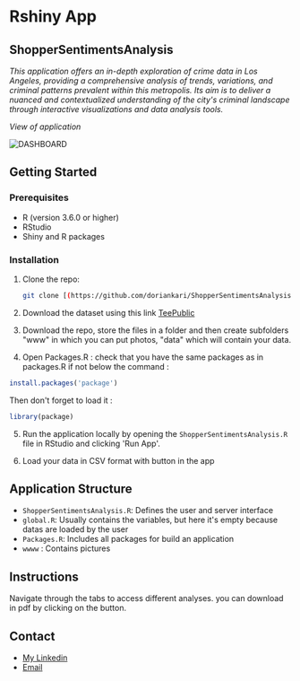 # Rshiny App

## ShopperSentimentsAnalysis



*This application offers an in-depth exploration of crime data in Los Angeles,
  providing a comprehensive analysis of trends, variations, and criminal 
  patterns prevalent within this metropolis.
  Its aim is to deliver a nuanced and contextualized understanding of 
  the city's criminal landscape through interactive visualizations and 
  data analysis tools.*

*View of application*

![DASHBOARD](https://github.com/doriankari/ShopperSentimentsAnalysis/assets/146330254/5518a955-204f-4fc6-baa5-5585b02e0ffe)


## Getting Started

### Prerequisites

- R (version 3.6.0 or higher)
- RStudio
- Shiny and R packages

### Installation

1. Clone the repo:
   ```sh
   git clone [(https://github.com/doriankari/ShopperSentimentsAnalysis.git)]
   ```
2. Download the dataset using this link [TeePublic](https://www.kaggle.com/datasets/nelgiriyewithana/shoppersentiments?resource=download)

3. Download the repo, store the files in a folder and then create subfolders "www" in which you can put photos, "data" which will contain your data.
   
4. Open Packages.R : 
check that you have the same packages as in packages.R if not below the command :
```R
install.packages('package')
```
Then don't forget to load it :
```R
library(package)
```
5. Run the application locally by opening the `ShopperSentimentsAnalysis.R` file in RStudio and clicking 'Run App'.

6. Load your data in CSV format with button in the app

## Application Structure

- `ShopperSentimentsAnalysis.R`: Defines the user and server interface
- `global.R`: Usually contains the variables, but here it's empty because datas are loaded by the user
- `Packages.R`: Includes all packages for build an application
- `wwww` : Contains pictures

## Instructions 

Navigate through the tabs to access different analyses.
you can download in pdf by clicking on the button.

## Contact

- [My Linkedin](https://www.linkedin.com/in/dorian-amri-8685a2177/)
- [Email](amri.dk@hotmail.com)
